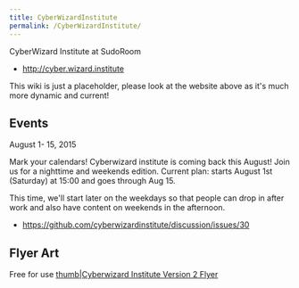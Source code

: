 ```yaml
---
title: CyberWizardInstitute
permalink: /CyberWizardInstitute/
---
```


CyberWizard Institute at SudoRoom

-   <http://cyber.wizard.institute>

This wiki is just a placeholder, please look at the website above as it's much more dynamic and current!

Events
------

August 1- 15, 2015

Mark your calendars! Cyberwizard institute is coming back this August! Join us for a nighttime and weekends edition. Current plan: starts August 1st (Saturday) at 15:00 and goes through Aug 15.

This time, we'll start later on the weekdays so that people can drop in after work and also have content on weekends in the afternoon.

-   <https://github.com/cyberwizardinstitute/discussion/issues/30>

Flyer Art
---------

Free for use [thumb|Cyberwizard Institute Version 2 Flyer](/File:Cyberwizard_Institute_Version_2_Flyer.png "wikilink")